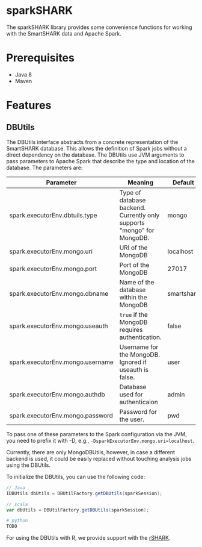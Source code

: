 sparkSHARK
==========

The sparkSHARK library provides some convenience functions for working with the SmartSHARK data and Apache Spark.

Prerequisites
=============
- Java 8
- Maven

Features
========

DBUtils
-------
The DBUtils interface abstracts from a concrete representation of the SmartSHARK database. This allows the definition of Spark jobs without a direct dependency on the database. The DBUtils use JVM arguments to pass parameters to Apache Spark that describe the type and location of the database. 
The parameters are:

| Parameter                      | Meaning                                                               | Default    |
|--------------------------------|-----------------------------------------------------------------------|------------|
|spark.executorEnv.dbtuils.type | Type of database backend. Currently only supports "mongo" for MongoDB.| mongo      |
|spark.executorEnv.mongo.uri     | URI of the MongoDB                                                    | localhost  |
|spark.executorEnv.mongo.port    | Port of the MongoDB                                                   | 27017      |
|spark.executorEnv.mongo.dbname  | Name of the database within the MongoDB                               | smartshark |
|spark.executorEnv.mongo.useauth | `true` if the MongoDB requires authentication.                        | false      |
|spark.executorEnv.mongo.username| Username for the MongoDB. Ignored if useauth is false.                | user       |
|spark.executorEnv.mongo.authdb  | Database used for authenticaion                                       | admin      |
|spark.executorEnv.mongo.password| Password for the user.                                                | pwd        | 

To pass one of these parameters to the Spark configuration via the JVM, you need to prefix it with -D, e.g., `-DsparkExecutorEnv.mongo.uri=localhost`. 

Currently, there are only MongoDBUtils, however, in case a different backend is used, it could be easily replaced without touching analysis jobs using the DBUtils. 

To initialize the DBUtils, you can use the following code:
```Java
// Java
IDBUtils dbUtils = DBUtilFactory.getDBUtils(sparkSession);
```

```scala
// scala
var dbUtils = DBUtilFactory.getDBUtils(sparkSession);
```

```python
# python
TODO
```

For using the DBUtils with R, we provide support with the [rSHARK](https://github.com/smartshark/rSHARK). 
